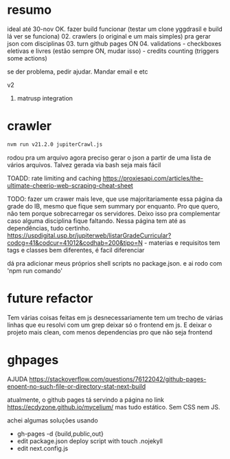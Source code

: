 # resumo

ideal até 30-nov
OK. fazer build funcionar (testar um clone yggdrasil e build lá ver se funciona)
02. crawlers (o original e um mais simples) pra gerar json com disciplinas
03. turn github pages ON
04. validations
    - checkboxes eletivas e livres (estão sempre ON, mudar isso)
    - credits counting (triggers some actions)

se der problema, pedir ajudar. Mandar email e etc

v2
1. matrusp integration


# crawler

```bash
nvm run v21.2.0 jupiterCrawl.js
```

rodou pra um arquivo
agora preciso gerar o json a partir de uma lista de vários arquivos. Talvez gerada via bash seja mais fácil


TOADD: rate limiting and caching
https://proxiesapi.com/articles/the-ultimate-cheerio-web-scraping-cheat-sheet


TODO: fazer um crawer mais leve, que use majoritariamente essa página da grade do IB, mesmo que fique sem summary por enquanto. Pro que quero, não tem porque sobrecarregar os servidores. Deixo isso pra complementar caso alguma disciplina fique faltando. Nessa página tem até as dependências, tudo certinho.
https://uspdigital.usp.br/jupiterweb/listarGradeCurricular?codcg=41&codcur=41012&codhab=200&tipo=N
    - materias e requisitos tem tags e classes bem diferentes, é facil diferenciar

dá pra adicionar meus próprios shell scripts no package.json. e ai rodo com 'npm run comando'


# future refactor

Tem várias coisas feitas em js desnecessariamente
tem um trecho de várias linhas que eu resolvi com um grep
deixar só o frontend em js. E deixar o projeto mais clean, com menos dependencias pro que não seja frontend


# ghpages

AJUDA
https://stackoverflow.com/questions/76122042/github-pages-enoent-no-such-file-or-directory-stat-next-build


atualmente, o github pages tá servindo a página no link https://ecdyzone.github.io/mycelium/
mas tudo estático. Sem CSS nem JS.

achei algumas soluções usando
- gh-pages -d {build,public,out}
- edit package.json deploy script with touch .nojekyll
- edit next.config.js

